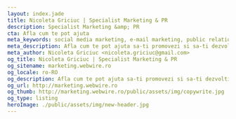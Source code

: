 ```yaml
---
layout: index.jade
title: Nicoleta Griciuc | Specialist Marketing & PR
description: Specialist Marketing &amp; PR
cta: Afla cum te pot ajuta
meta_keywords: social media marketing, e-mail marketing, public relations, promovare website, seo, advertising, promovare afaceri
meta_description: Afla cum te pot ajuta sa-ti promovezi si sa-ti dezvolti afacerea. Solutii dovedite de marketing online, social media si e-mail marketing.
meta_author: Nicoleta Griciuc <nicoleta.griciuc@gmail.com>
og_title: Nicoleta Griciuc | Specialist Marketing & PR
og_sitename: marketing.webwire.ro
og_locale: ro-RO
og_description: Afla cum te pot ajuta sa-ti promovezi si sa-ti dezvolti afacerea. Solutii dovedite de marketing online, social media si e-mail marketing.
og_url: http://marketing.webwire.ro
og_thumb: http://marketing.webwire.ro/public/assets/img/copywrite.jpg
og_type: listing
heroImage: ./public/assets/img/new-header.jpg
---
```

